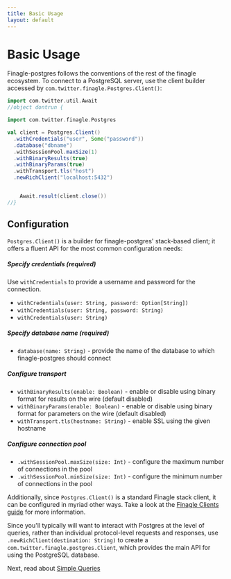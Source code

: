 ```yaml
---
title: Basic Usage
layout: default
---
```


# Basic Usage

Finagle-postgres follows the conventions of the rest of the finagle ecosystem. To connect to a PostgreSQL server, use
the client builder accessed by `com.twitter.finagle.Postgres.Client()`:


```scala mdoc:invisible
import com.twitter.util.Await
//object dontrun {
```

```scala mdoc
import com.twitter.finagle.Postgres

val client = Postgres.Client()
  .withCredentials("user", Some("password"))
  .database("dbname")
  .withSessionPool.maxSize(1)
  .withBinaryResults(true)
  .withBinaryParams(true)
  .withTransport.tls("host")
  .newRichClient("localhost:5432")
```

```scala mdoc:invisible

    Await.result(client.close())
//}
```

## Configuration

`Postgres.Client()` is a builder for finagle-postgres' stack-based client; it offers a fluent API for the most common
configuration needs:

##### Specify credentials (required)
Use `withCredentials` to provide a username and password for the connection.
* `withCredentials(user: String, password: Option[String])`
* `withCredentials(user: String, password: String)`
* `withCredentials(user: String)`

##### Specify database name (required)
* `database(name: String)` - provide the name of the database to which finagle-postgres should connect

##### Configure transport
* `withBinaryResults(enable: Boolean)` - enable or disable using binary format for results on the wire (default disabled)
* `withBinaryParams(enable: Boolean)` - enable or disable using binary format for parameters on the wire (default disabled)
* `withTransport.tls(hostname: String)` - enable SSL using the given hostname

##### Configure connection pool
* `.withSessionPool.maxSize(size: Int)` - configure the maximum number of connections in the pool
* `.withSessionPool.minSize(size: Int)` - configure the minimum number of connections in the pool

Additionally, since `Postgres.Client()` is a standard Finagle stack client, it can be configured in myriad other ways.
Take a look at the [Finagle Clients guide](https://twitter.github.io/finagle/guide/Clients.html) for more information.

Since you'll typically will want to interact with Postgres at the level of queries, rather than individual protocol-level
requests and responses, use `.newRichClient(destination: String)` to create a `com.twitter.finagle.postgres.Client`,
which provides the main API for using the PostgreSQL database.

Next, read about [Simple Queries](03-simple-queries.html)

